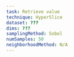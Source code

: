 ```yaml
---
task: Retrieve value
technique: HyperSlice
dataset: ???
dims: ???
samplingMethod: Sobol
numSamples: 50
neighborhoodMethod: N/A
---
```


